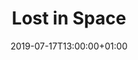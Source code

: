 ---
issue: 0719
title: "Lost in Space"
episode: Episode 3
imdb: https://www.themoviedb.org/tv/75758?language=en-US
cover: https://image.tmdb.org/t/p/w1280/y8NJnTXzb4rio9uvVYFVrXEMofU.jpg
date: 2019-07-17T13:00:00+01:00
---
